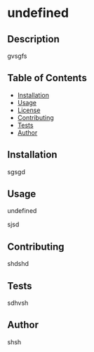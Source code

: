 
# undefined

## Description
gvsgfs

## Table of Contents
- [Installation](#installation)
- [Usage](#usage)
- [License](#license)
- [Contributing](#contributing)
- [Tests](#tests)
- [Author](#author)

## Installation
sgsgd

## Usage
undefined

sjsd

## Contributing
shdshd

## Tests
sdhvsh

## Author
shsh
